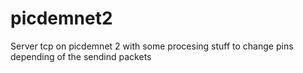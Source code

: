 # picdemnet2
Server tcp on picdemnet 2 with some procesing stuff to change pins depending of the sendind packets
